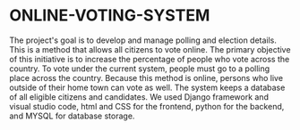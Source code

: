 # ONLINE-VOTING-SYSTEM
The project's goal is to develop and manage polling and election details. This is a method that allows all citizens to vote online. The primary objective of this initiative is to increase the percentage of people who vote across the country. To vote under the current system, people must go to a polling place across the country. Because this method is online, persons who live outside of their home town can vote as well. The system keeps a database of all eligible citizens and candidates. We used Django framework and visual studio code, html and CSS for the frontend, python for the backend, and MYSQL for database storage.
